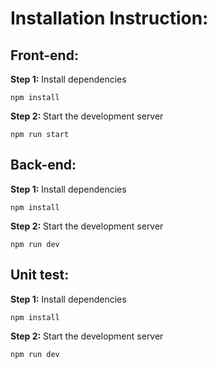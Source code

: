 # Installation Instruction:

## Front-end:

**Step 1:** Install dependencies
```
npm install
```

**Step 2:** Start the development server
``` 
npm run start
```

## Back-end:

**Step 1:** Install dependencies
```
npm install
```

**Step 2:** Start the development server
``` 
npm run dev
```

## Unit test:

**Step 1:** Install dependencies
```
npm install
```

**Step 2:** Start the development server
``` 
npm run dev
```



